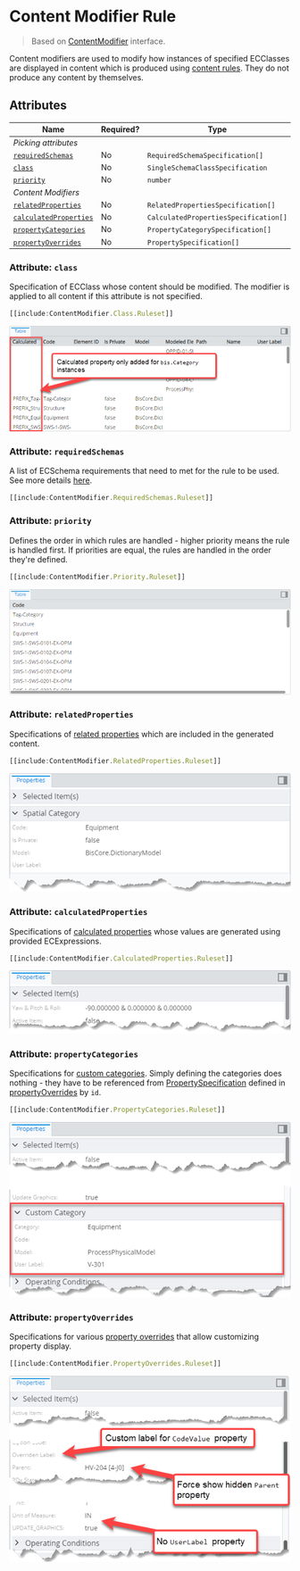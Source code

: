 # Content Modifier Rule

> Based on [ContentModifier]($presentation-common) interface.

Content modifiers are used to modify how instances of specified ECClasses are displayed in content which is produced using [content rules](./ContentRule.md). They do not produce any content by themselves.

## Attributes

| Name                                                      | Required? | Type                                  | Default |
| --------------------------------------------------------- | --------- | ------------------------------------- | ------- |
| *Picking attributes*                                      |
| [`requiredSchemas`](#attribute-requiredschemas)           | No        | `RequiredSchemaSpecification[]`       | `[]`    |
| [`class`](#attribute-class)                               | No        | `SingleSchemaClassSpecification`      | ``      |
| [`priority`](#attribute-priority)                         | No        | `number`                              | `1000`  |
| *Content Modifiers*                                       |
| [`relatedProperties`](#attribute-relatedproperties)       | No        | `RelatedPropertiesSpecification[]`    | `[]`    |
| [`calculatedProperties`](#attribute-calculatedproperties) | No        | `CalculatedPropertiesSpecification[]` | `[]`    |
| [`propertyCategories`](#attribute-propertycategories)     | No        | `PropertyCategorySpecification[]`     | `[]`    |
| [`propertyOverrides`](#attribute-propertyoverrides)       | No        | `PropertySpecification[]`             | `[]`    |

### Attribute: `class`

Specification of ECClass whose content should be modified. The modifier is applied to all content if this attribute is not specified.

```ts
[[include:ContentModifier.Class.Ruleset]]
```

![Example of using class attribute](./media/modifier-with-class-attribute.png)

### Attribute: `requiredSchemas`

A list of ECSchema requirements that need to met for the rule to be used. See more details [here](../Advanced/SchemaRequirements.md).

```ts
[[include:ContentModifier.RequiredSchemas.Ruleset]]
```

### Attribute: `priority`

Defines the order in which rules are handled - higher priority means the rule is handled first. If priorities are equal, the rules are handled in the order they're defined.

```ts
[[include:ContentModifier.Priority.Ruleset]]
```

![Example of using priority attribute](./media/modifier-with-priority-attribute.png)

### Attribute: `relatedProperties`

Specifications of [related properties](./RelatedPropertiesSpecification.md) which are included in the generated content.

```ts
[[include:ContentModifier.RelatedProperties.Ruleset]]
```

![Example of using relatedProperties attribute](./media/modifier-with-relatedproperties-attribute.png)

### Attribute: `calculatedProperties`

Specifications of [calculated properties](./CalculatedPropertiesSpecification.md) whose values are generated using provided ECExpressions.

```ts
[[include:ContentModifier.CalculatedProperties.Ruleset]]
```

![Example of using calculatedProperties attribute](./media/modifier-with-calculatedproperties-attribute.png)

### Attribute: `propertyCategories`

Specifications for [custom categories](./PropertyCategorySpecification.md). Simply defining the categories does nothing - they have to be referenced from [PropertySpecification]($presentation-common) defined in [propertyOverrides](#attribute-propertyoverrides) by `id`.

```ts
[[include:ContentModifier.PropertyCategories.Ruleset]]
```

![Example of using propertyCategories attribute](./media/modifier-with-propertycategories-attribute.png)

### Attribute: `propertyOverrides`

Specifications for various [property overrides](./PropertySpecification.md) that allow customizing property display.

```ts
[[include:ContentModifier.PropertyOverrides.Ruleset]]
```

![Example of using propertyOverrides attribute](./media/modifier-with-propertyoverrides-attribute.png)
